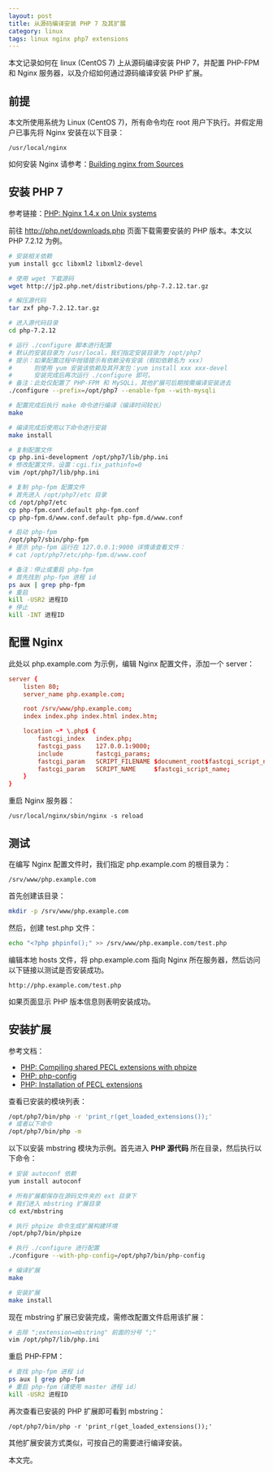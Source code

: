 ```yaml
---
layout: post
title: 从源码编译安装 PHP 7 及其扩展
category: linux
tags: linux nginx php7 extensions
---
```


本文记录如何在 linux (CentOS 7) 上从源码编译安装 PHP 7，并配置 PHP-FPM 和 Nginx 服务器，以及介绍如何通过源码编译安装 PHP 扩展。

<!--more-->

## 前提

本文所使用系统为 Linux (CentOS 7)，所有命令均在 root 用户下执行。并假定用户已事先将 Nginx 安装在以下目录：

```
/usr/local/nginx
```

如何安装 Nginx 请参考：[Building nginx from Sources](http://nginx.org/en/docs/configure.html)

## 安装 PHP 7

参考链接：[PHP: Nginx 1.4.x on Unix systems](http://php.net/manual/en/install.unix.nginx.php)

前往 http://php.net/downloads.php 页面下载需要安装的 PHP 版本。本文以 PHP 7.2.12 为例。

```bash
# 安装相关依赖
yum install gcc libxml2 libxml2-devel

# 使用 wget 下载源码
wget http://jp2.php.net/distributions/php-7.2.12.tar.gz

# 解压源代码
tar zxf php-7.2.12.tar.gz

# 进入源代码目录
cd php-7.2.12

# 运行 ./configure 脚本进行配置
# 默认的安装目录为 /usr/local，我们指定安装目录为 /opt/php7
# 提示：如果配置过程中抛错提示有依赖没有安装（假如依赖名为 xxx）
#      则使用 yum 安装该依赖及其开发包：yum install xxx xxx-devel
#      安装完成后再次运行 ./configure 即可。
# 备注：此处仅配置了 PHP-FPM 和 MySQLi，其他扩展可后期按需编译安装进去
./configure --prefix=/opt/php7 --enable-fpm --with-mysqli

# 配置完成后执行 make 命令进行编译（编译时间较长）
make

# 编译完成后使用以下命令进行安装
make install

# 复制配置文件
cp php.ini-development /opt/php7/lib/php.ini
# 修改配置文件，设置：cgi.fix_pathinfo=0
vim /opt/php7/lib/php.ini

# 复制 php-fpm 配置文件
# 首先进入 /opt/php7/etc 目录
cd /opt/php7/etc
cp php-fpm.conf.default php-fpm.conf
cp php-fpm.d/www.conf.default php-fpm.d/www.conf

# 启动 php-fpm
/opt/php7/sbin/php-fpm
# 提示 php-fpm 运行在 127.0.0.1:9000 详情请查看文件：
# cat /opt/php7/etc/php-fpm.d/www.conf

# 备注：停止或重启 php-fpm
# 首先找到 php-fpm 进程 id
ps aux | grep php-fpm
# 重启
kill -USR2 进程ID
# 停止
kill -INT 进程ID
```

## 配置 Nginx

此处以 php.example.com 为示例，编辑 Nginx 配置文件，添加一个 server：

```conf
server {
    listen 80;
    server_name php.example.com;

    root /srv/www/php.example.com;
    index index.php index.html index.htm;

    location ~* \.php$ {
        fastcgi_index   index.php;
        fastcgi_pass    127.0.0.1:9000;
        include         fastcgi_params;
        fastcgi_param   SCRIPT_FILENAME $document_root$fastcgi_script_name;
        fastcgi_param   SCRIPT_NAME     $fastcgi_script_name;
    }
}
```

重启 Nginx 服务器：

```
/usr/local/nginx/sbin/nginx -s reload
```

## 测试

在编写 Nginx 配置文件时，我们指定 php.example.com 的根目录为：

```
/srv/www/php.example.com
```

首先创建该目录：

```bash
mkdir -p /srv/www/php.example.com
```

然后，创建 test.php 文件：

```bash
echo "<?php phpinfo();" >> /srv/www/php.example.com/test.php
```

编辑本地 hosts  文件，将 php.example.com 指向 Nginx 所在服务器，然后访问以下链接以测试是否安装成功。

```
http://php.example.com/test.php
```

如果页面显示 PHP 版本信息则表明安装成功。

## 安装扩展

参考文档：

* [PHP: Compiling shared PECL extensions with phpize](http://php.net/manual/en/install.pecl.phpize.php)
* [PHP: php-config](http://php.net/manual/en/install.pecl.php-config.php)
* [PHP: Installation of PECL extensions](http://php.net/manual/en/install.pecl.php)

查看已安装的模块列表：

```bash
/opt/php7/bin/php -r 'print_r(get_loaded_extensions());'
# 或者以下命令
/opt/php7/bin/php -m
```

以下以安装 mbstring 模块为示例。首先进入 **PHP 源代码** 所在目录，然后执行以下命令：

```bash
# 安装 autoconf 依赖
yum install autoconf

# 所有扩展都保存在源码文件夹的 ext 目录下
# 我们进入 mbstring 扩展目录
cd ext/mbstring

# 执行 phpize 命令生成扩展构建环境
/opt/php7/bin/phpize

# 执行 ./configure 进行配置
./configure --with-php-config=/opt/php7/bin/php-config

# 编译扩展
make

# 安装扩展
make install
```

现在 mbstring 扩展已安装完成，需修改配置文件启用该扩展：

```bash
# 去除 ";extension=mbstring" 前面的分号 ";"
vim /opt/php7/lib/php.ini
```

重启 PHP-FPM：

```bash
# 查找 php-fpm 进程 id
ps aux | grep php-fpm
# 重启 php-fpm（请使用 master 进程 id）
kill -USR2 进程ID
```

再次查看已安装的 PHP 扩展即可看到 mbstring：

```
/opt/php7/bin/php -r 'print_r(get_loaded_extensions());'
```

其他扩展安装方式类似，可按自己的需要进行编译安装。

本文完。
